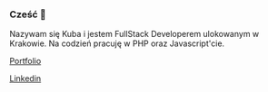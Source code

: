 ### Cześć 👋
Nazywam się Kuba i jestem FullStack Developerem ulokowanym w Krakowie. Na codzień pracuję w PHP oraz Javascript'cie. 

[Portfolio](https://jakub-klimek.netlify.app)

[Linkedin](https://www.linkedin.com/in/jakub-klimek-b643071b1/)


<!--
**jacobKl/jacobKl** is a ✨ _special_ ✨ repository because its `README.md` (this file) appears on your GitHub profile.

Here are some ideas to get you started:

- 🔭 I’m currently working on ...
- 🌱 I’m currently learning ...
- 👯 I’m looking to collaborate on ...
- 🤔 I’m looking for help with ...
- 💬 Ask me about ...
- 📫 How to reach me: ...
- 😄 Pronouns: ...
- ⚡ Fun fact: ...
-->
